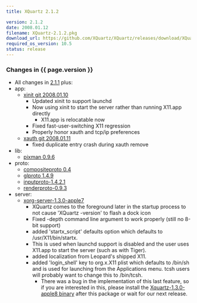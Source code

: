 ```yaml
---
title: XQuartz 2.1.2

version: 2.1.2
date: 2008.01.12
filename: XQuartz-2.1.2.pkg
download_url: https://github.com/XQuartz/XQuartz/releases/download/XQuartz-2.1.2-Leopard/X11-2.1.2.pkg
required_os_version: 10.5
status: release
---
```


### Changes in {{ page.version }} ###
  * All changes in [2.1.1](XQuartz-2.1.1.html) plus:
  * app:
    * [xinit git 2008.01.10](https://cgit.freedesktop.org/xorg/app/xinit)
      * Updated xinit to support launchd
      * Now using xinit to start the server rather than running X11.app directly
        * X11.app is relocatable now
      * Fixed fast-user-switching X11 regression
      * Properly honor xauth and tcp/ip preferences
    * [xauth git 2008.01.11](https://cgit.freedesktop.org/xorg/app/xauth)
      * fixed duplicate entry crash during xauth remove
  * lib:
    * [pixman 0.9.6](https://lists.freedesktop.org/archives/xorg-announce/2007-October/000423.html)
  * proto:
    * [compositeproto 0.4](https://lists.freedesktop.org/archives/xorg-announce/2007-July/000319.html)
    * [glproto 1.4.9](https://lists.freedesktop.org/archives/xorg-announce/2007-October/000424.html)
    * [inputproto-1.4.2.1](https://lists.freedesktop.org/archives/xorg-announce/2007-August/000371.html)
    * [renderproto-0.9.3](https://lists.freedesktop.org/archives/xorg-announce/2007-August/000372.html)
  * server:
    * [xorg-server-1.3.0-apple7](https://github.com/XQuartz/xorg-server/commits/be7598b6202f1e09877509f09af41b0f89a95e57)
      * XQuartz comes to the foreground later in the startup process to not cause 'XQuartz -version' to flash a dock icon
      * Fixed -depth command line argument to work properly (still no 8-bit support)
      * added 'startx_script' defaults option which defaults to /usr/X11/bin/startx.
      * This is used when launchd support is disabled and the user uses X11.app to start the server (such as with Tiger).
      * added localization from Leopard's shipped X11.
      * added 'login_shell' key to org.x.X11 plist which defaults to /bin/sh and is used for launching from the Applications menu.  tcsh users will probably want to change this to /bin/tcsh.
        * There was a bug in the implementation of this last feature, so if you are interested in this, please install the [Xquartz-1.3.0-apple8 binary](wiki:Releases#xorg-serverXquartz) after this package or wait for our next release.
